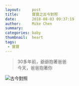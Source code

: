 ```yaml
---
layout:     post
title:      寶寶之古今對照
date:       2018-08-03 09:37:19
author:     Mike Chen
summary:    
categories: baby
thumbnail:  heart
tags:
 - 寶寶
---
```


> 30多年前，爺爺抱著爸爸  
> 今天，爸爸抱著你

![古今對照](https://i.imgur.com/RQNqHuO.jpg)